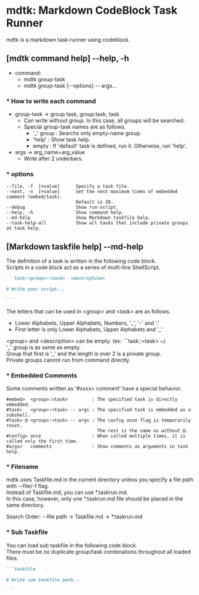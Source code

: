 
# mdtk: Markdown CodeBlock Task Runner 

mdtk is a markdown task-runner using codeblock.

## [mdtk command help] --help, -h

- command:  
    - mdtk group-task
    - mdtk group-task [--options] -- args...

### * How to write each command
- group-task -> group task, group:task, task
    - Can write without group. In this case, all groups will be searched.
    - Special group-task names are as follows.
        - '_' group : Searchs only empty-name group.
        - 'help'    : Show task help.
        - empty     : If 'default' task is defined, run it. Otherwise, run 'help'.
- args       -> arg_name=arg_value
    - Write after 2 underbars.

### * options

    --file, -f  [+value]      Specify a task file.
    --nest, -n  [+value]      Set the nest maximum times of embedded comment (embed/task).
                              Default is 20.
    --debug                   Show run-script.
    --help, -h                Show command help.
    --md-help                 Show Markdown taskfile help.
    --task-help-all           Show all tasks that include private groups at task help.

## [Markdown taskfile help] --md-help

The definition of a task is written in the following code block.  
Scripts in a code block act as a series of multi-line ShellScript.

~~~markdown
```task:<group>:<task>  <description>

# Write your script...

```
~~~

The letters that can be used in \<group> and \<task> are as follows.
- Lower Alphabets, Upper Alphabets, Numbers, '_', '-' and '.'
- First letter is only Lower Alphabets, Upper Alphabets and '_'

\<group> and \<description> can be empty. (ex: ```task::\<task> ~)  
'\_' group is as same as empty.  
Group that first is '_' and the length is over 2 is a private group.   
Private groups cannot run from command directly.


### * Embedded Comments
Some comments written as '#xxxx> comment' have a special behavior.

~~~
#embed>  <group>:<task>         : The specified task is directly embedded.
#task>   <group>:<task> -- args : The specified task is embedded as a subshell.
#task> @ <group>:<task> -- args : The config once flag is temporarily reset.
                                  The rest is the same as without @.
#config> once                   : When called multiple times, it is called only the first time.
#args>   comments               : Show comments as arguments in task help.
~~~

### * Filename
mdtk uses Taskfile.md in the current directory unless you specify a file path with --file/-f flag.  
Instead of Taskfile.md, you can use *.taskrun.md.  
In this case, however, only one *.taskrun.md file should be placed in the same directory. 

Search Order: --file path -> Taskfile.md -> *.taskrun.md  


### * Sub Taskfile
You can load sub taskfile in the following code block.  
There must be no duplicate group/task combinations throughout all loaded files.

~~~markdown
```taskfile

# Write sub taskfile path...

```
~~~
